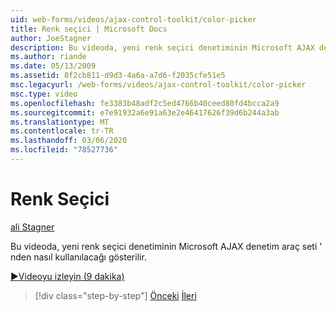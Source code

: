 ```yaml
---
uid: web-forms/videos/ajax-control-toolkit/color-picker
title: Renk seçici | Microsoft Docs
author: JoeStagner
description: Bu videoda, yeni renk seçici denetiminin Microsoft AJAX denetim araç seti ' nden nasıl kullanılacağı gösterilir.
ms.author: riande
ms.date: 05/13/2009
ms.assetid: 8f2cb811-d9d3-4a6a-a7d6-f2035cfe51e5
msc.legacyurl: /web-forms/videos/ajax-control-toolkit/color-picker
msc.type: video
ms.openlocfilehash: fe3383b48adf2c5ed4766b40ceed80fd4bcca2a9
ms.sourcegitcommit: e7e91932a6e91a63e2e46417626f39d6b244a3ab
ms.translationtype: MT
ms.contentlocale: tr-TR
ms.lasthandoff: 03/06/2020
ms.locfileid: "78527736"
---
```

# <a name="color-picker"></a>Renk Seçici

[ali Stagner](https://github.com/JoeStagner)

Bu videoda, yeni renk seçici denetiminin Microsoft AJAX denetim araç seti ' nden nasıl kullanılacağı gösterilir.

[&#9654;Videoyu izleyin (9 dakika)](https://channel9.msdn.com/Blogs/ASP-NET-Site-Videos/color-picker)

> [!div class="step-by-step"]
> [Önceki](control-extenders.md)
> [İleri](combo-box.md)
